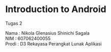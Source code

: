 # Introduction to Android
Tugas 2

Nama   : Nikola Glenasius Shinichi Sagala <br>
NIM    : 607062400055 <br>
Prodi  : D3 Rekayasa Perangkat Lunak Aplikasi <br>
